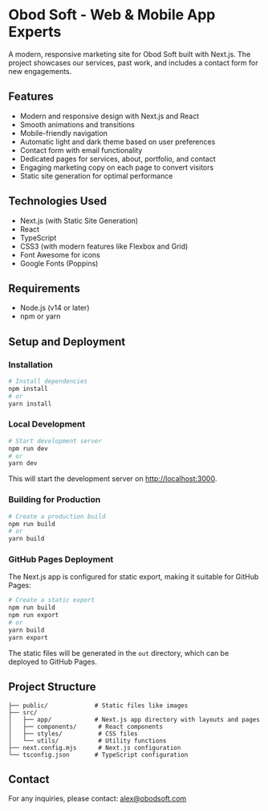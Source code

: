# Obod Soft - Web & Mobile App Experts

A modern, responsive marketing site for Obod Soft built with Next.js. The project showcases our services, past work, and includes a contact form for new engagements.

## Features

- Modern and responsive design with Next.js and React
- Smooth animations and transitions
- Mobile-friendly navigation
- Automatic light and dark theme based on user preferences
- Contact form with email functionality
- Dedicated pages for services, about, portfolio, and contact
- Engaging marketing copy on each page to convert visitors
- Static site generation for optimal performance

## Technologies Used

- Next.js (with Static Site Generation)
- React
- TypeScript
- CSS3 (with modern features like Flexbox and Grid)
- Font Awesome for icons
- Google Fonts (Poppins)

## Requirements

- Node.js (v14 or later)
- npm or yarn

## Setup and Deployment

### Installation

```bash
# Install dependencies
npm install
# or
yarn install
```

### Local Development

```bash
# Start development server
npm run dev
# or
yarn dev
```

This will start the development server on [http://localhost:3000](http://localhost:3000).

### Building for Production

```bash
# Create a production build
npm run build
# or
yarn build
```

### GitHub Pages Deployment

The Next.js app is configured for static export, making it suitable for GitHub Pages:

```bash
# Create a static export
npm run build
npm run export
# or
yarn build
yarn export
```

The static files will be generated in the `out` directory, which can be deployed to GitHub Pages.

## Project Structure

```
├── public/             # Static files like images
├── src/
│   ├── app/            # Next.js app directory with layouts and pages
│   ├── components/      # React components
│   ├── styles/          # CSS files
│   └── utils/           # Utility functions
├── next.config.mjs      # Next.js configuration
└── tsconfig.json       # TypeScript configuration
```

## Contact

For any inquiries, please contact: alex@obodsoft.com

